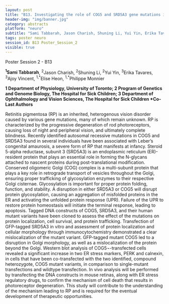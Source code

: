```yaml
---
layout: post
title: "B13. Investigating the role of COG5 and SRD5A3 gene mutations in inducing ER stress and causing retinal degeneration"
header-img: "img/banner.jpg"
category: abstracts
platform: "neuro"
subtitle: "Sami Tabbarah, Jason Charish, Shuning Li, Yui Yin, Erika Tavares, Ajoy Vincent, Elise Heon, Philippe Monnier"
tags: poster neuro
session_id: B13 Poster_Session_2
visible: true
---
```

Poster Session 2 - B13

**<sup>1</sup>Sami Tabbarah**, <sup>2</sup>Jason Charish, <sup>2</sup>Shuning Li, <sup>2</sup>Yui Yin, <sup>3</sup>Erika Tavares, <sup>3</sup>Ajoy Vincent, <sup>1,\*</sup>Elise Heon, <sup>1,\*</sup>Philippe Monnier

__1 Department of Physiology, University of Toronto; 2 Program of Genetics and Genome Biology, The Hospital for Sick Children; 3 Department of Ophthalmology and Vision Sciences, The Hospital for Sick Children
\*Co-Last Authors__

Retinitis pigmentosa (RP) is an inherited, heterogenous vision disorder caused by various gene mutations, many of which remain unknown. RP is characterized by the progressive degeneration of rod photoreceptors, causing loss of night and peripheral vision, and ultimately complete blindness. Recently identified autosomal recessive mutations in COG5 and SRD5A3 found in several individuals have been associated with Leber’s congenital amaurosis, a severe form of RP that manifests at infancy. Steroid 5-alpha reductase, subunit 3 (SRD5A3) is an endoplasmic reticulum (ER)-resident protein that plays an essential role in forming the N-glycans attached to nascent proteins during post-translational modification. Conserved oligomeric Golgi (COG) complex is a multi-subunit protein that plays a key role in retrograde transport of vesicles throughout the Golgi, ensuring proper trafficking of glycosylation enzymes to their respective Golgi cisternae. Glycosylation is important for proper protein folding, function, and stability. A disruption in either SRD5A3 or COG5 will disrupt protein glycosylation, causing an aggregation of misfolded proteins in the ER and activating the unfolded protein response (UPR). Failure of the UPR to restore protein homeostasis will initiate the terminal response, leading to apoptosis. Tagged DNA constructs of COG5, SRD5A3, and their human mutant variants have been cloned to assess the effect of the mutations on protein localization, cell survival, and protein trafficking. Transfection of GFP-tagged SRD5A3 in vitro and assessment of protein localization and cellular morphology through immunocytochemistry demonstrated a clear mislocalization of the mutant variant. GFP-tagged mutant COG5 led to a disruption in Golgi morphology, as well as a mislocalization of the protein beyond the Golgi. Western blot analysis of COG5¬-transfected cells revealed a significant increase in two ER stress markers, PERK and calnexin, in cells that have been co-transfected with the two identified, compound heterozygote, COG5 mutant variants, in comparison to single-mutant transfections and wildtype transfection. In vivo analysis will be performed by transfecting the DNA constructs in mouse retinas, along with ER stress regulatory drugs, to confirm the mechanism of cell death that results in photoreceptor degeneration. This study will contribute to the understanding of the mechanism leading to RP and is required for the eventual development of therapeutic opportunities. 